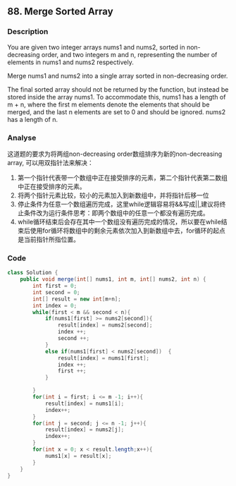 ## 88. Merge Sorted Array

### Description
You are given two integer arrays nums1 and nums2, sorted in non-decreasing order, and two integers m and n, representing the number of elements in nums1 and nums2 respectively.

Merge nums1 and nums2 into a single array sorted in non-decreasing order.

The final sorted array should not be returned by the function, but instead be stored inside the array nums1. To accommodate this, nums1 has a length of m + n, where the first m elements denote the elements that should be merged, and the last n elements are set to 0 and should be ignored. nums2 has a length of n.

### Analyse
这道题的要求为将两组non-decreasing order数组排序为新的non-decreasing array, 可以用双指针法来解决：
1. 第一个指针代表带一个数组中正在接受排序的元素，第二个指针代表第二数组中正在接受排序的元素。
2. 将两个指针元素比较，较小的元素加入到新数组中，并将指针后移一位
3. 停止条件为任意一个数组遍历完成，这里while逻辑容易将&&写成||,建议将终止条件改为运行条件思考：即两个数组中的任意一个都没有遍历完成。
4. while循环结束后会存在其中一个数组没有遍历完成的情况，所以要在while结束后使用for循环将数组中的剩余元素依次加入到新数组中去，for循环的起点是当前指针所指位置。




### Code
```java
class Solution {
    public void merge(int[] nums1, int m, int[] nums2, int n) {
        int first = 0;
        int second = 0;
        int[] result = new int[m+n];
        int index = 0;
        while(first < m && second < n){
            if(nums1[first] >= nums2[second]){
                result[index] = nums2[second];
                index ++;
                second ++;
            }
            else if(nums1[first] < nums2[second])  {
                result[index] = nums1[first];
                index ++;
                first ++;
            }

        }
        for(int i = first; i <= m -1; i++){
            result[index] = nums1[i];
            index++;
        }
        for(int j = second; j <= n -1; j++){
            result[index] = nums2[j];
            index++;
        }
        for(int x = 0; x < result.length;x++){
            nums1[x] = result[x];
        }
    }
}
```
